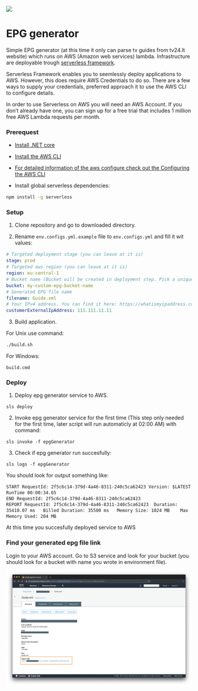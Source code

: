 ![](https://github.com/Acidfabric/epg-generator/workflows/Build%20&%20Deploy/badge.svg)

# EPG generator

Simple EPG generator (at this time it only can parse tv guides from tv24.lt website) which runs on AWS (Amazon web services) lambda. Infrastructure are deployable trough [serverless framework](https://serverless.com).

Serverless Framework enables you to seemlessly deploy applications to AWS. However, this does require AWS Credentials to do so. There are a few ways to supply your credentials, preferred approach it to use the AWS CLI to configure details.

In order to use Serverless on AWS you will need an AWS Account. If you don’t already have one, you can sign up for a free trial that includes 1 million free AWS Lambda requests per month.

### Prerequest

- [Install .NET core](https://dotnet.microsoft.com/download)

- [Install the AWS CLI](https://docs.aws.amazon.com/cli/latest/userguide/cli-chap-install.html)

- [For detailed information of the aws configure check out the Configuring the AWS CLI](https://docs.aws.amazon.com/cli/latest/userguide/cli-chap-configure.html?linkCode=w61&imprToken=rIpUBadxcvuX734XP4x85Q&slotNum=1)

- Install global serverless dependencies:

```sh
npm install -g serverless
```

### Setup

1. Clone repository and go to downloaded directory.

2. Rename `env.configs.yml.example` file to `env.configs.yml` and fill it wit values:

```yaml
# Targeted deployment stage (you can leave at it is)
stage: prod
# Targeted aws region (you can leave at it is)
region: eu-central-1
# Bucket name (Bucket will be created in deployment step. Pick a unique name. Only lowercase allowed)
bucket: my-custom-epg-bucket-name
# Generated EPG file name
filename: Guide.xml
# Your IPv4 address. You can find it here: https://whatismyipaddress.com/
customerExternalIpAddress: 111.111.11.11
```

3. Build application.

For Unix use command:

```sh
./build.sh
```

For Windows:

```cdm
build.cmd
```

### Deploy

1. Deploy epg generator service to AWS.

```
sls deploy
```

2. Invoke epg generator service for the first time (This step only needed for the first time, later script will run automaticly at 02:00 AM) with command:

```
sls invoke -f epgGenerator
```

3. Check if epg generator run succesfully:

```
sls logs -f epgGenerator
```

You should look for output something like:

```
START RequestId: 2f5c6c14-379d-4a46-8311-240c5ca62423 Version: $LATEST
RunTime 00:00:34.65
END RequestId: 2f5c6c14-379d-4a46-8311-240c5ca62423
REPORT RequestId: 2f5c6c14-379d-4a46-8311-240c5ca62423	Duration: 35410.07 ms	Billed Duration: 35500 ms 	Memory Size: 1024 MB	Max Memory Used: 204 MB
```

At this time you succesfully deployed service to AWS

### Find your generated epg file link

Login to your AWS account. Go to S3 service and look for your bucket (you should look for a bucket with name you wrote in environment file).

![aws](media/filename.png)
